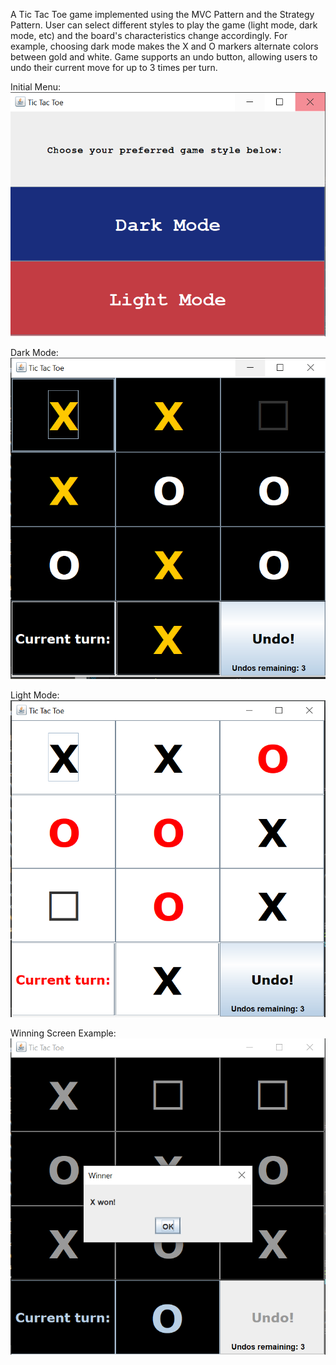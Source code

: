 A Tic Tac Toe game implemented using the MVC Pattern and the Strategy Pattern. User can select different styles to play the game (light mode, dark mode, etc) and the board's characteristics change accordingly. For example, choosing dark mode makes the X and O markers alternate colors between gold and white. Game supports an undo button, allowing users to undo their current move for up to 3 times per turn.

Initial Menu:
![Inital Menu](Initial_Menu.PNG)

Dark Mode:
![Dark Mode](Dark_Mode_Example.png)

Light Mode:
![Light Mode](Light_Mode_Example.png)

Winning Screen Example:
![Winning Screen](Winning_Screen_Example.PNG)
